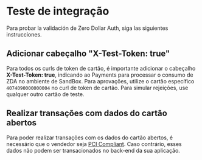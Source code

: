 # Teste de integração

Para probar la validación de Zero Dollar Auth, siga las siguientes instrucciones.

## Adicionar cabeçalho "X-Test-Token: true"

Para todos os curls de token de cartão, é importante adicionar o cabeçalho **X-Test-Token: true**, indicando ao Payments para processar o consumo de ZDA no ambiente de SandBox. Para aprovações, utilize o cartão específico `4074090000000004` no curl de token de cartão. Para simular rejeições, use qualquer outro cartão de teste.

## Realizar transações com dados do cartão abertos

Para poder realizar transações com os dados do cartão abertos, é necessário que o vendedor seja [PCI Compliant](/developers/es/docs/security/pci). Caso contrário, esses dados não podem ser transacionados no back-end da sua aplicação.